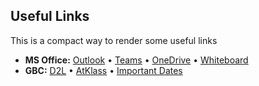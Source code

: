 ## Useful Links
This is a compact way to render some useful links

- **MS Office:** 
[Outlook](https://outlook.office.com/) • 
[Teams](https://teams.microsoft.com/v2/) •
[OneDrive](https://georgebrowncollege-my.sharepoint.com/) •
[Whiteboard](https://app.whiteboard.microsoft.com/)  
- **GBC:** 
[D2L](https://learn.georgebrown.ca) • 
[AtKlass](https://app.atklass.com) • 
[Important Dates](https://www.georgebrown.ca/current-students/important-dates?term=27246&category=131)